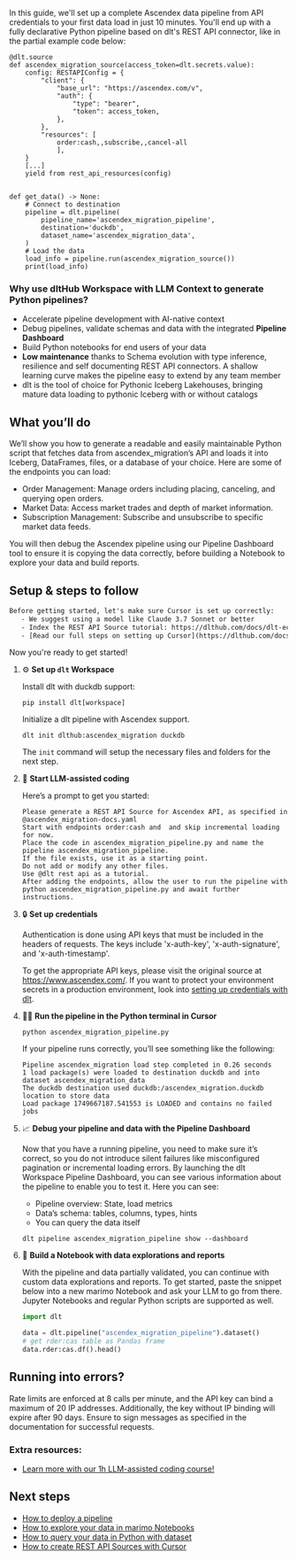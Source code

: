In this guide, we'll set up a complete Ascendex data pipeline from API credentials to your first data load in just 10 minutes. You'll end up with a fully declarative Python pipeline based on dlt's REST API connector, like in the partial example code below:

```python-outcome
@dlt.source
def ascendex_migration_source(access_token=dlt.secrets.value):
    config: RESTAPIConfig = {
        "client": {
            "base_url": "https://ascendex.com/v",
            "auth": {
                "type": "bearer",
                "token": access_token,
            },
        },
        "resources": [
            order:cash,,subscribe,,cancel-all
            ],
    }
    [...]
    yield from rest_api_resources(config)


def get_data() -> None:
    # Connect to destination
    pipeline = dlt.pipeline(
        pipeline_name='ascendex_migration_pipeline',
        destination='duckdb',
        dataset_name='ascendex_migration_data', 
    )
    # Load the data
    load_info = pipeline.run(ascendex_migration_source())
    print(load_info) 
```

### Why use dltHub Workspace with LLM Context to generate Python pipelines?

- Accelerate pipeline development with AI-native context
- Debug pipelines, validate schemas and data with the integrated **Pipeline Dashboard**
- Build Python notebooks for end users of your data
- **Low maintenance** thanks to Schema evolution with type inference, resilience and self documenting REST API connectors. A shallow learning curve makes the pipeline easy to extend by any team member
- dlt is the tool of choice for Pythonic Iceberg Lakehouses, bringing mature data loading to pythonic Iceberg with or without catalogs

## What you’ll do

We’ll show you how to generate a readable and easily maintainable Python script that fetches data from ascendex_migration’s API and loads it into Iceberg, DataFrames, files, or a database of your choice. Here are some of the endpoints you can load:

- Order Management: Manage orders including placing, canceling, and querying open orders.
- Market Data: Access market trades and depth of market information.
- Subscription Management: Subscribe and unsubscribe to specific market data feeds.

You will then debug the Ascendex pipeline using our Pipeline Dashboard tool to ensure it is copying the data correctly, before building a Notebook to explore your data and build reports.

## Setup & steps to follow

```default
Before getting started, let's make sure Cursor is set up correctly:
   - We suggest using a model like Claude 3.7 Sonnet or better
   - Index the REST API Source tutorial: https://dlthub.com/docs/dlt-ecosystem/verified-sources/rest_api/ and add it to context as **@dlt rest api**
   - [Read our full steps on setting up Cursor](https://dlthub.com/docs/dlt-ecosystem/llm-tooling/cursor-restapi#23-configuring-cursor-with-documentation)
```

Now you're ready to get started!

1. ⚙️ **Set up `dlt` Workspace**
    
    Install dlt with duckdb support:
    ```shell
    pip install dlt[workspace]
    ```

    Initialize a dlt pipeline with Ascendex support.
    ```shell
    dlt init dlthub:ascendex_migration duckdb
    ```

    The `init` command will setup the necessary files and folders for the next step.
    
2. 🤠 **Start LLM-assisted coding**
    
    Here’s a prompt to get you started:
    
    ```prompt
    Please generate a REST API Source for Ascendex API, as specified in @ascendex_migration-docs.yaml 
    Start with endpoints order:cash and  and skip incremental loading for now. 
    Place the code in ascendex_migration_pipeline.py and name the pipeline ascendex_migration_pipeline. 
    If the file exists, use it as a starting point. 
    Do not add or modify any other files. 
    Use @dlt rest api as a tutorial. 
    After adding the endpoints, allow the user to run the pipeline with python ascendex_migration_pipeline.py and await further instructions.
    ```

    
3. 🔒 **Set up credentials** 
    
    Authentication is done using API keys that must be included in the headers of requests. The keys include 'x-auth-key', 'x-auth-signature', and 'x-auth-timestamp'.
    
    To get the appropriate API keys, please visit the original source at https://www.ascendex.com/.
    If you want to protect your environment secrets in a production environment, look into [setting up credentials with dlt](https://dlthub.com/docs/walkthroughs/add_credentials).
    
4. 🏃‍♀️ **Run the pipeline in the Python terminal in Cursor**
    
    ```shell
    python ascendex_migration_pipeline.py
    ```
    
    If your pipeline runs correctly, you’ll see something like the following:
    
    ```shell
    Pipeline ascendex_migration load step completed in 0.26 seconds
    1 load package(s) were loaded to destination duckdb and into dataset ascendex_migration_data
    The duckdb destination used duckdb:/ascendex_migration.duckdb location to store data
    Load package 1749667187.541553 is LOADED and contains no failed jobs
    ```
    
5. 📈 **Debug your pipeline and data with the Pipeline Dashboard**

    Now that you have a running pipeline, you need to make sure it’s correct, so you do not introduce silent failures like misconfigured pagination or incremental loading errors. By launching the dlt Workspace Pipeline Dashboard, you can see various information about the pipeline to enable you to test it. Here you can see:
    - Pipeline overview: State, load metrics
    - Data’s schema: tables, columns, types, hints
    - You can query the data itself
    
    ```shell
    dlt pipeline ascendex_migration_pipeline show --dashboard
    ```
    
6. 🐍 **Build a Notebook with data explorations and reports**

    With the pipeline and data partially validated, you can continue with custom data explorations and reports. To get started, paste the snippet below into a new marimo Notebook and ask your LLM to go from there. Jupyter Notebooks and regular Python scripts are supported as well.

    
    ```python
    import dlt

   data = dlt.pipeline("ascendex_migration_pipeline").dataset()
   # get rder:cas table as Pandas frame
   data.rder:cas.df().head()
    ```

## Running into errors?

Rate limits are enforced at 8 calls per minute, and the API key can bind a maximum of 20 IP addresses. Additionally, the key without IP binding will expire after 90 days. Ensure to sign messages as specified in the documentation for successful requests.

### Extra resources:

- [Learn more with our 1h LLM-assisted coding course!](https://www.youtube.com/watch?v=GGid70rnJuM)

## Next steps

- [How to deploy a pipeline](https://dlthub.com/docs/walkthroughs/deploy-a-pipeline)
- [How to explore your data in marimo Notebooks](https://dlthub.com/docs/general-usage/dataset-access/marimo)
- [How to query your data in Python with dataset](https://dlthub.com/docs/general-usage/dataset-access/dataset)
- [How to create REST API Sources with Cursor](https://dlthub.com/docs/dlt-ecosystem/llm-tooling/cursor-restapi)